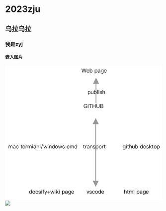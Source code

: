 # 2023zju
## 乌拉乌拉
### 我是zyj
#### 嵌入图片
![](img/Snipaste_2023-09-28_14-46-03.png)
![](https://distributeddesign.eu/wp-content/uploads/2019/06/Tala-LDF-Round-Up-Distributed-Design-Challenge-3-1-1-957x1024.jpg)
